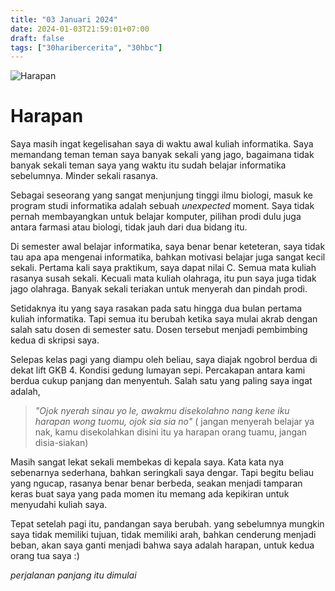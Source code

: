 ```yaml
---
title: "03 Januari 2024"
date: 2024-01-03T21:59:01+07:00
draft: false
tags: ["30haribercerita", "30hbc"]
---
```


![Harapan](https://images.pexels.com/photos/672802/pexels-photo-672802.jpeg?cs=srgb&dl=pexels-amy-chung-672802.jpg&fm=jpg)

# Harapan

Saya masih ingat kegelisahan saya di waktu awal kuliah informatika. Saya memandang teman teman saya banyak sekali yang jago, bagaimana tidak banyak sekali teman saya yang waktu itu sudah belajar informatika sebelumnya. Minder sekali rasanya.

Sebagai seseorang yang sangat menjunjung tinggi ilmu biologi, masuk ke program studi informatika adalah sebuah _unexpected_ moment. Saya tidak pernah membayangkan untuk belajar komputer, pilihan prodi dulu juga antara farmasi atau biologi, tidak jauh dari dua bidang itu.

Di semester awal belajar informatika, saya benar benar keteteran, saya tidak tau apa apa mengenai informatika, bahkan motivasi belajar juga sangat kecil sekali. Pertama kali saya praktikum, saya dapat nilai C. Semua mata kuliah rasanya susah sekali. Kecuali mata kuliah olahraga, itu pun saya juga tidak jago olahraga. Banyak sekali teriakan untuk menyerah dan pindah prodi.

Setidaknya itu yang saya rasakan pada satu hingga dua bulan pertama kuliah informatika. Tapi semua itu berubah ketika saya mulai akrab dengan salah satu dosen di semester satu. Dosen tersebut menjadi pembimbing kedua di skripsi saya.

Selepas kelas pagi yang diampu oleh beliau, saya diajak ngobrol berdua di dekat lift GKB 4. Kondisi gedung lumayan sepi. Percakapan antara kami berdua cukup panjang dan menyentuh. Salah satu yang paling saya ingat adalah, 

>_"Ojok nyerah sinau yo le, awakmu disekolahno nang kene iku harapan wong tuomu, ojok sia sia no"_
>( jangan menyerah belajar ya nak, kamu disekolahkan disini itu ya harapan orang tuamu, jangan disia-siakan)

Masih sangat lekat sekali membekas di kepala saya. Kata kata nya sebenarnya sederhana, bahkan seringkali saya dengar. Tapi begitu beliau yang ngucap, rasanya benar benar berbeda, seakan menjadi tamparan keras buat saya yang pada momen itu memang ada kepikiran untuk menyudahi kuliah saya.

Tepat setelah pagi itu, pandangan saya berubah. yang sebelumnya mungkin saya tidak memiliki tujuan, tidak memiliki arah, bahkan cenderung menjadi beban, akan saya ganti menjadi bahwa saya adalah harapan, untuk kedua orang tua saya \:) 

_perjalanan panjang itu dimulai_